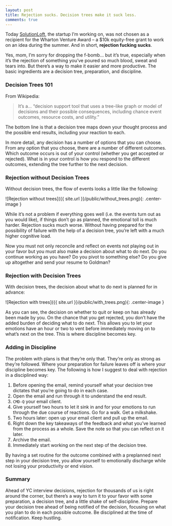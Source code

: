 ```yaml
---
layout: post
title: Rejection sucks. Decision trees make it suck less.
comments: true
---
```


Today [SolutionLoft](http://www.solutionloft.com), the startup I’m working on, was not chosen as a recipient for the Wharton Venture Award – a $10k equity-free grant to work on an idea during the summer. And in short, **rejection fucking sucks**.

Yes, mom, I’m sorry for dropping the f-bomb… but it’s true, especially when it’s the rejection of something you’ve poured so much blood, sweat and tears into. But there’s a way to make it easier and more productive. The basic ingredients are a decision tree, preparation, and discipline.

<!--more-->

### Decision Trees 101

From Wikipedia:

>It’s a… “decision support tool that uses a tree-like graph or model of decisions and their possible consequences, including chance event outcomes, resource costs, and utility.”

The bottom line is that a decision tree maps down your thought process and the possible end results, including your reaction to each.

In more detail, any decision has a number of options that you can choose. From any option that you choose, there are a number of different outcomes. Which outcome occurs is out of your control (whether you get accepted or rejected). What is in your control is how you respond to the different outcomes, extending the tree further to the next decision.

### Rejection without Decision Trees

Without decision trees, the flow of events looks a little like the following:

![Rejection without trees]({{ site.url }}/public/without_trees.png){: .center-image }

While it’s not a problem if everything goes well (i.e. the events turn out as you would like), if things don’t go as planned, the emotional toll is much harder. Rejection sucks much worse. Without having prepared for the possibility of failure with the help of a decision tree, you’re left with a much higher cognitive load. 

Now you must not only reconcile and reflect on events not playing out in your favor but you must also make a decision about what to do next. Do you continue working as you have? Do you pivot to something else? Do you give up altogether and send your resume to Goldman?

### Rejection with Decision Trees

With decision trees, the decision about what to do next is planned for in advance:

![Rejection with trees]({{ site.url }}/public/with_trees.png){: .center-image }

As you can see, the decision on whether to quit or keep on has already been made by you. On the chance that you get rejected, you don’t have the added burden of deciding what to do next. This allows you to let your emotions have an hour or two to vent before immediately moving on to what’s next on the tree. This is where discipline becomes key.

### Adding in Discipline

The problem with plans is that they’re only that. They’re only as strong as they’re followed. Where your preparation for failure leaves off is where your discipline becomes key. The following is how I suggest to deal with rejection in a disciplined way:

1. Before opening the email, remind yourself what your decision tree dictates that you’re going to do in each case.
2. Open the email and run through it to understand the end result.
3. `CMD-Q` your email client.
4. Give yourself two hours to let it sink in and for your emotions to run through the due course of reactions. Go for a walk. Get a milkshake.
5. Two hours later: open up your email client and pull up the email.
6. Right down the key takeaways of the feedback and what you’ve learned from the process as a whole. Save the note so that you can reflect on it later.
7. Archive the email.
8. Immediately start working on the next step of the decision tree.

By having a set routine for the outcome combined with a preplanned next step in your decision tree, you allow yourself to emotionally discharge while not losing your productivity or end vision.

### Summary

Ahead of YC interview decisions, rejection for thousands of us is right around the corner, but there’s a way to turn it to your favor with some preparation, a decision tree, and a little shake of self-discipline. Prepare your decision tree ahead of being notified of the decision, focusing on what you plan to do in each possible outcome. Be disciplined at the time of notification. Keep hustling.


